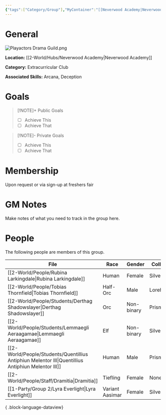 ```yaml
---
{"tags":["Category/Group"],"MyContainer":"[[Neverwood Academy|Neverwood Academy]]","MyCategory":"Extracurricular Club","image":"Playactors Drama Guild.png","obsidianUIMode":"preview","leaders":null,"staff":null,"members":null,"initiates":null,"primary_contact":null,"Skill1":"Arcana","Skill2":"Deception","dg-publish":true,"dg-path":"World/Groups/Extracurricular Club/Play Actors Drama Guild.md","permalink":"/world/groups/extracurricular-club/play-actors-drama-guild/","dgPassFrontmatter":true,"updated":"2025-09-29T13:05:00.000+01:00"}
---
```



# General

![Playactors Drama Guild.png](/img/user/z_Assets/Extracurriculars/Playactors%20Drama%20Guild.png)

**Location:** [[2-World/Hubs/Neverwood Academy\|Neverwood Academy]]

**Category:** Extracurricular Club

**Associated Skills:** Arcana, Deception

# Goals

> [!NOTE]+ Public Goals
> - [ ] Achieve This
> - [ ] Achieve That

> [!NOTE]- Private Goals
> - [ ] Achieve This
> - [ ] Achieve That

# Membership
Upon request or via sign-up at freshers fair

# GM Notes

Make notes of what you need to track in the group here. 


# People

The following people are members of this group.  


| File                                                                                                  | Race            | Gender     | College     |
| ----------------------------------------------------------------------------------------------------- | --------------- | ---------- | ----------- |
| [[2-World/People/Rubina Larkingdale\|Rubina Larkingdale]]                                          | Human           | Female     | Silverquill |
| [[2-World/People/Tobias Thornfield\|Tobias Thornfield]]                                            | Half-Orc        | Male       | Lorehold    |
| [[2-World/People/Students/Derthag Shadowslayer\|Derthag Shadowslayer]]                             | Orc             | Non-binary | Prismari    |
| [[2-World/People/Students/Lemmaegli Aeraagamae\|Lemmaegli Aeraagamae]]                             | Elf             | Non-binary | Silverquill |
| [[2-World/People/Students/Quentillius Antiphiun Melentor III\|Quentillius Antiphiun Melentor III]] | Human           | Male       | Prismari    |
| [[2-World/People/Staff/Dramitia\|Dramitia]]                                                        | Tiefling        | Female     | None        |
| [[1-Party/Group 2/Lyra Everlight\|Lyra Everlight]]                                                 | Variant Aasimar | Female     | Silverquill |

{ .block-language-dataview}

